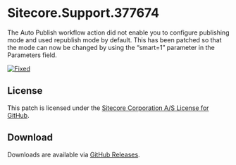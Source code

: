 # Sitecore.Support.377674
The Auto Publish workflow action did not enable you to configure publishing mode and used republish mode by default. 
This has been patched so that the mode can now be changed by using the &#8220;smart=1&#8221; parameter in the Parameters field.

[![Fixed](https://img.shields.io/badge/fixed-8.0_update_6-blue.svg)](https://dev.sitecore.net/Downloads/Sitecore%20Experience%20Platform/8%200/Sitecore%20Experience%20Platform%2080%20Update6/Release%20Notes)

## License  
This patch is licensed under the [Sitecore Corporation A/S License for GitHub](https://github.com/sitecoresupport/Sitecore.Support.377674/blob/master/LICENSE).  

## Download  
Downloads are available via [GitHub Releases](https://github.com/sitecoresupport/Sitecore.Support.377674/releases).  

